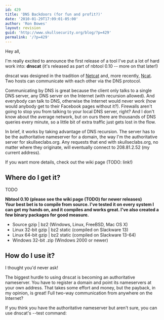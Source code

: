 ```yaml
---
id: 429
title: 'DNS Backdoors (for fun and profit?)'
date: '2010-01-29T17:09:01-05:00'
author: 'Ron Bowes'
layout: revision
guid: 'http://www.skullsecurity.org/blog/?p=429'
permalink: '/?p=429'
---
```


Hey all,

I'm really excited to announce the first release of a tool I've put a lot of hard work into: **dnscat** (it's released as part of nbtool 0.10 -- more on that later!)

dnscat was designed in the tradition of [Netcat](http://netcat.sourceforge.net/) and, more recently, [Ncat](http://nmap.org/ncat). Two hosts can communicate with each other via the DNS protocol.

Communicating by DNS is great because the client only talks to a single DNS server, any DNS server on the Internet (with recursion allowed). And everybody can talk to DNS, otherwise the Internet would never work (how would anybody get to their Facebook pages without it?). Firewalls aren't going to stop you from talking to your local DNS server, right? And I don't know about the average network, but on ours there are thousands of DNS queries every minute, so a little bit of extra traffic just gets lost in the flow.

In brief, it works by taking advantage of DNS recursion. The server has to be the authoritative nameserver for a domain, the way I'm the authoritative server for skullseclabs.org. Any requests that end with skullseclabs.org, no matter where they originate, will eventually connect to 208.81.2.52 (my current address).

If you want more details, check out the wiki page (TODO: link!)

## Where do I get it?

TODO

**Nbtool 0.10 (please see the wiki page (TODO) for newer releases)  
Your best bet is to compile from source. I've tested it on every system I can get my hands on, and it compiles and works great. I've also created a few binary packages for good measure.**

- Source gzip | bz2 (Windows, Linux, FreeBSD, Mac OS X)
- Linux 32-bit gzip | bz2 static (compiled on Slackware 13)
- Linux 64-bit gzip | bz2 static (compiled on Slackware 13-64)
- Windows 32-bit .zip (Windows 2000 or newer)

## How do I use it?

I thought you'd never ask!

The biggest hurdle to using dnscat is becoming an authoritative nameserver. You have to register a domain and point its nameservers at your own address. That takes some effort and money, but the payback, in my opinion, is great! Full two-way communication from anywhere on the Internet?

If you think you have the authoritative nameserver but aren't sure, you can use dnscat's --test command: